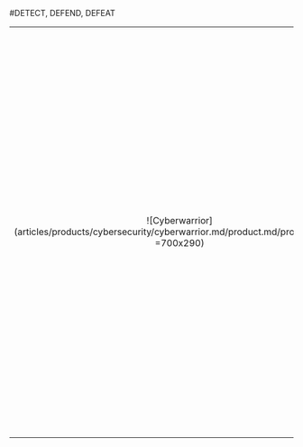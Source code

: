 #DETECT, DEFEND, DEFEAT

|||
|:--:|:--:|
| ![Cyberwarrior](articles/products/cybersecurity/cyberwarrior.md/product.md/product.en.png =700x290) | <h2 class="productheader">AI EXPERT SYSTEM</h2><p class="productdescription"> Built upon the BDI algorithm, we developed CyberWarrior, because the only way to combat AI cyberattacks is AI itself.</p><h2 class="productheader">INTEGRATION</h2><p class="productdescription">Integrates seamlessly with our other products as well as products from other organizations, such as Cisco's firewall. </p><h2 class="productheader">ACTIVELY FIGHTS BACK</h2><p class="productdescription">The only AI-powered active cyber defense solution actually capable of defeating the most intense cyberattacks.</p> |


